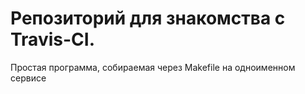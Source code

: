 # Репозиторий для знакомства с Travis-CI.
Простая программа, собираемая через Makefile на одноименном сервисе 
